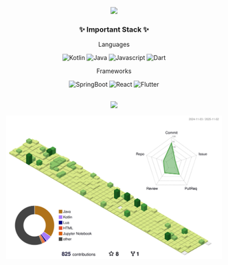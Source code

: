<div align=center>
	<img src="https://capsule-render.vercel.app/api?type=waving&color=auto&height=200&section=header&text=Juhoon%20Github!&fontSize=90" />	
</div>

<div align=center>
	<h3>✨ Important Stack ✨</h3>
    <p>Languages</p>
    <img alt="Kotlin" src ="https://img.shields.io/badge/Kotlin-0095D5?&style=for-the-badge&logo=kotlin&logoColor=white"/>
	<img alt="Java" src ="https://img.shields.io/badge/Java-607078.svg?&style=for-the-badge&logo=Java&logoColor=white"/>
	<img alt="Javascript" src ="https://img.shields.io/badge/JavaScript-F7DF1E?style=for-the-badge&logo=JavaScript&logoColor=white"/>
	<img alt="Dart" src ="https://img.shields.io/badge/Dart-0175C2?style=for-the-badge&logo=dart&logoColor=white"/>
	<br>
    <p>Frameworks</p>
    <img alt="SpringBoot" src="https://img.shields.io/badge/springboot-6DB33F?style=for-the-badge&logo=springboot&logoColor=white"> 
	<img alt="React" src="	https://img.shields.io/badge/React-20232A?style=for-the-badge&logo=react&logoColor=61DAFB"> 
    <img alt="Flutter" src="	https://img.shields.io/badge/Flutter-02569B?style=for-the-badge&logo=flutter&logoColor=white"> 
</div>
<br>
<p align="center">
    <img src="http://mazassumnida.wtf/api/generate_badge?boj=wngns0812"/>
</p>

![](./profile-3d-contrib/profile-green-animate.svg)
